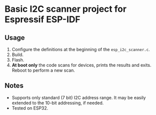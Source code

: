 # Basic I2C scanner project for Espressif ESP-IDF

## Usage
1. Configure the definitions at the beginning of the `esp_i2c_scanner.c`.
2. Build.
3. Flash.
4. **At boot only** the code scans for devices, prints the results and exits. Reboot to perform a new scan.


## Notes
- Supports only standard (7 bit) I2C address range. It may be easily extended to the 10-bit addressing, if needed.
- Tested on ESP32.
